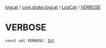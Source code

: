 [logcat](../../index.md) / [com.drake.logcat](../index.md) / [LogCat](index.md) / [VERBOSE](./-v-e-r-b-o-s-e.md)

# VERBOSE

`const val VERBOSE: `[`Int`](https://kotlinlang.org/api/latest/jvm/stdlib/kotlin/-int/index.html)